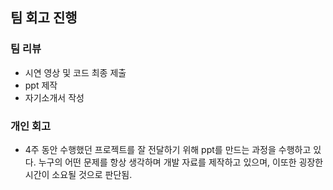 ## 팀 회고 진행

### 팀 리뷰

- 시연 영상 및 코드 최종 제출
- ppt 제작
- 자기소개서 작성

### 개인 회고

- 4주 동안 수행했던 프로젝트를 잘 전달하기 위해 ppt를 만드는 과정을 수행하고 있다. 누구의 어떤 문제를 항상 생각하며 개발 자료를 제작하고 있으며, 이또한 굉장한 시간이 소요될 것으로 판단됨.

